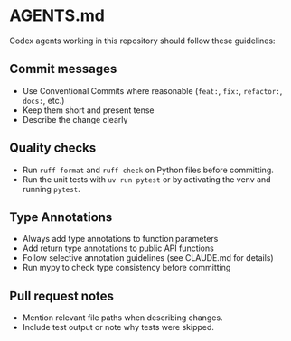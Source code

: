 # AGENTS.md

Codex agents working in this repository should follow these guidelines:

## Commit messages

- Use Conventional Commits where reasonable (`feat:`, `fix:`, `refactor:`, `docs:`, etc.)
- Keep them short and present tense
- Describe the change clearly

## Quality checks

- Run `ruff format` and `ruff check` on Python files before committing.
- Run the unit tests with `uv run pytest` or by activating the venv and running `pytest`.

## Type Annotations

- Always add type annotations to function parameters
- Add return type annotations to public API functions
- Follow selective annotation guidelines (see CLAUDE.md for details)
- Run mypy to check type consistency before committing

## Pull request notes

- Mention relevant file paths when describing changes.
- Include test output or note why tests were skipped.
